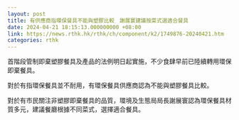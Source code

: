 ```yaml
---
layout: post
title: 有供應商指環保餐具不能與塑膠比較　謝展寰建議按菜式選適合餐具
date: 2024-04-21 18:15:13.000000000 +08:00
link: https://news.rthk.hk/rthk/ch/component/k2/1749876-20240421.htm
categories: rthk
---
```


首階段管制即棄塑膠餐具及產品的法例明日起實施，不少食肆早前已陸續轉用環保即棄餐具。

對於有指環保餐具並不耐用，有環保餐具供應商認為不能與塑膠餐具比較。

對於有市民關注非塑膠即棄餐具的品質，環境及生態局局長謝展寰認為環保餐具材質多元，建議餐廳根據不同菜式，選擇適合餐具。
